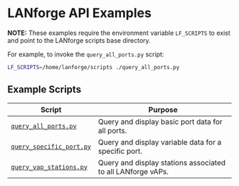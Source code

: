# LANforge API Examples

**NOTE:** These examples require the environment variable `LF_SCRIPTS` to exist and point to the LANforge scripts base directory.

For example, to invoke the `query_all_ports.py` script:

```Bash
LF_SCRIPTS=/home/lanforge/scripts ./query_all_ports.py
```

## Example Scripts

| Script                                                 | Purpose                                                     |
| ------------------------------------------------------ | ----------------------------------------------------------- |
| [`query_all_ports.py`](./query_all_ports.py)           | Query and display basic port data for all ports.            |
| [`query_specific_port.py`](./query_specific_port.py)   | Query and display variable data for a specific port.        |
| [`query_vap_stations.py`](./query_all_vap_stations.py) | Query and display stations associated to all LANforge vAPs. |
